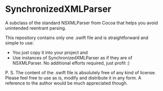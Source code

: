 # SynchronizedXMLParser
A subclass of the standard NSXMLParser from Cocoa that helps you avoid unintended reentrant parsing.

This repository contains only one .swift file and is straightforward and simple to use:
- You just copy it into your project and
- Use instances of SynchronizedXMLParser as if they are of NSXMLParser.
No additional efforts required, just profit :)

P. S. The content of the .swift file is absolutely free of any kind of license. Please feel free to use as is, modify and distribute it in any form. A reference to the author would be much appreciated though.
